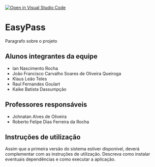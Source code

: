 [![Open in Visual Studio Code](https://classroom.github.com/assets/open-in-vscode-c66648af7eb3fe8bc4f294546bfd86ef473780cde1dea487d3c4ff354943c9ae.svg)](https://classroom.github.com/online_ide?assignment_repo_id=8106544&assignment_repo_type=AssignmentRepo)
# EasyPass
Paragrafo sobre o projeto

## Alunos integrantes da equipe

* Ian Nascimento Rocha
* João Francisco Carvalho Soares de Oliveira Queiroga
* Klaus Leão Teles
* Raul Fernandes Goulart
* Kaike Batista Dassumpção

## Professores responsáveis

* Johnatan Alves de Oliveira
* Roberto Felipe Dias Ferreira da Rocha

## Instruções de utilização

Assim que a primeira versão do sistema estiver disponível, deverá complementar com as instruções de utilização. Descreva como instalar eventuais dependências e como executar a aplicação.
